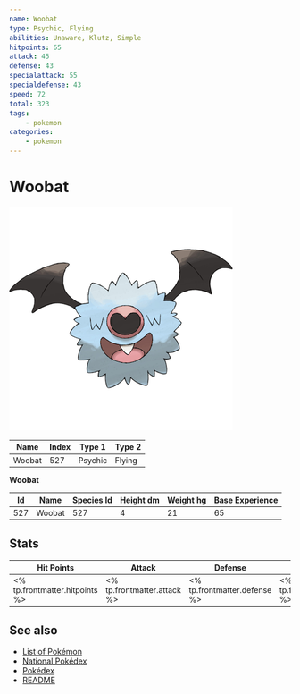 ```yaml
---
name: Woobat
type: Psychic, Flying
abilities: Unaware, Klutz, Simple
hitpoints: 65
attack: 45
defense: 43
specialattack: 55
specialdefense: 43
speed: 72
total: 323
tags:
    - pokemon
categories:
    - pokemon
---
```


# Woobat


![Woobat](images/527.png)

| **Name** | **Index** | **Type 1** | **Type 2** |
|----|----|----|----|
| Woobat | 527 | Psychic | Flying  |

**Woobat** 




| **Id** | **Name** | **Species Id** | **Height dm** | **Weight hg** | **Base Experience** |
|--------|----------|----------------|------------|------------|---------------------|
| 527 | Woobat | 527 | 4 | 21 | 65 |



## Stats

| **Hit Points** | **Attack** | **Defense** | **Special Attack** | **Special Defense** | **Speed** | **Total** |
|----------------|------------|-------------|--------------------|---------------------|-----------|-----------|
| <% tp.frontmatter.hitpoints %> | <% tp.frontmatter.attack %> | <% tp.frontmatter.defense %> | <% tp.frontmatter.specialattack %> | <% tp.frontmatter.specialdefense %> | <% tp.frontmatter.speed %> | <% tp.frontmatter.total %> |

## See also

- [List of Pokémon](../pokemon.md)
- [National Pokédex](../national_pokedex.md)
- [Pokédex](../pokedex.md)
- [README](../README.md)
